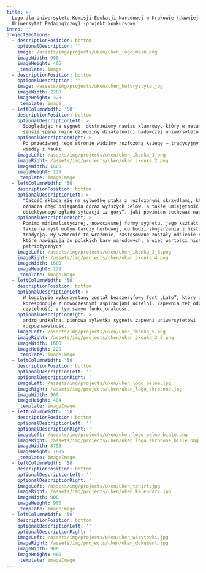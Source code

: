 ```yaml
---
title: >-
  Logo dla Uniwersytetu Komisji Edukacji Narodowej w Krakowie (dawniej
  Uniwersytet Pedagogiczny) -projekt konkursowy
intro: ''
projectSections:
  - descriptionPosition: bottom
    optionalDescription: ''
    image: /assets/img/projects/uken/uken_logo_main.png
    imageWidth: 900
    imageHeight: 405
    _template: image
  - descriptionPosition: bottom
    optionalDescription: ''
    image: /assets/img/projects/uken/uken_kolorystyka.jpg
    imageWidth: 2200
    imageHeight: 328
    _template: image
  - leftColumnWidth: '50'
    descriptionPosition: bottom
    optionalDescriptionLeft: >
      Spoglądając na sygnet, dostrzeżemy nawias klamrowy, który w metaforycznym
      sensie spina różne dziedziny działalności badawczej uniwersytetu
    optionalDescriptionRight: >
      Po przeciwnej jego stronie widzimy rozłożoną księgę – tradycyjny symbol
      wiedzy i nauki.
    imageLeft: /assets/img/projects/uken/uken_ikonka_1.png
    imageRight: /assets/img/projects/uken/uken_ikonka_2.png
    imageWidth: 1600
    imageHeight: 229
    _template: imageImage
  - leftColumnWidth: '50'
    descriptionPosition: bottom
    optionalDescriptionLeft: >
      "Całość składa się na sylwetkę ptaka z rozłożonymi skrzydłami, który
      oznacza chęć osiągania coraz wyższych celów, a także umiejętność
      obiektywnego oglądu sytuacji „z góry”, jaki powinien cechować naukę.
    optionalDescriptionRight: >
      Pomimo minimalistycznej, nowoczesnej formy sygnetu, jego kształt przywodzi
      także na myśl motyw tarczy herbowej, co budzi skojarzenia z historią i
      tradycją. By wzmocnić to wrażenie, zastosowane zostały odcienie czerwieni,
      które nawiązują do polskich barw narodowych, a więc wartości historyczno –
      patriotycznych
    imageLeft: /assets/img/projects/uken/uken_ikonka_3_6.png
    imageRight: /assets/img/projects/uken/uken_ikonka_4.png
    imageWidth: 1600
    imageHeight: 229
    _template: imageImage
  - leftColumnWidth: '50'
    descriptionPosition: bottom
    optionalDescriptionLeft: >
      W logotypie wykorzystany został bezszeryfowy font „Lato”, który dobrze
      koresponduje z nowoczesnymi aspiracjami uczelni. Zapewnia też odpowiednią
      czytelność, a tym samym funkcjonalność.
    optionalDescriptionRight: >
      ardzo unikalna, pionowa sylwetka sygnetu zapewni uniwersytetowi
      rozpoznawalność.
    imageLeft: /assets/img/projects/uken/uken_ikonka_5.png
    imageRight: /assets/img/projects/uken/uken_ikonka_3_6.png
    imageWidth: 1600
    imageHeight: 229
    _template: imageImage
  - leftColumnWidth: '50'
    descriptionPosition: bottom
    optionalDescriptionLeft: ''
    optionalDescriptionRight: ''
    imageLeft: /assets/img/projects/uken/uken_logo_pelne.jpg
    imageRight: /assets/img/projects/uken/uken_logo_skrocone.jpg
    imageWidth: 900
    imageHeight: 404
    _template: imageImage
  - leftColumnWidth: '50'
    descriptionPosition: bottom
    optionalDescriptionLeft: ''
    optionalDescriptionRight: ''
    imageLeft: /assets/img/projects/uken/uken_logo_pelne_biale.png
    imageRight: /assets/img/projects/uken/uken_logo_skrocone_biale.png
    imageWidth: 3750
    imageHeight: 1685
    _template: imageImage
  - leftColumnWidth: '50'
    descriptionPosition: bottom
    optionalDescriptionLeft: ''
    optionalDescriptionRight: ''
    imageLeft: /assets/img/projects/uken/uken_tshirt.jpg
    imageRight: /assets/img/projects/uken/uken_kalendarz.jpg
    imageWidth: 900
    imageHeight: 900
    _template: imageImage
  - leftColumnWidth: '50'
    descriptionPosition: bottom
    optionalDescriptionLeft: ''
    optionalDescriptionRight: ''
    imageLeft: /assets/img/projects/uken/uken_wizytowki.jpg
    imageRight: /assets/img/projects/uken/uken_dokument.jpg
    imageWidth: 900
    imageHeight: 900
    _template: imageImage
---
```


